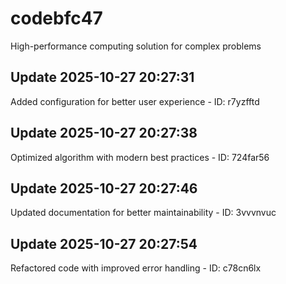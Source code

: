 # codebfc47
High-performance computing solution for complex problems

## Update 2025-10-27 20:27:31
Added configuration for better user experience - ID: r7yzfftd


## Update 2025-10-27 20:27:38
Optimized algorithm with modern best practices - ID: 724far56


## Update 2025-10-27 20:27:46
Updated documentation for better maintainability - ID: 3vvvnvuc


## Update 2025-10-27 20:27:54
Refactored code with improved error handling - ID: c78cn6lx

